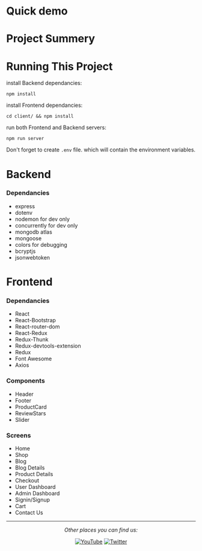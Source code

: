 # Quick demo

# Project Summery

# Running This Project
install Backend dependancies:
```
npm install
```
install Frontend dependancies:
```
cd client/ && npm install
```
run both Frontend and Backend servers:
```
npm run server
```
Don't forget to create ```.env``` file. which will contain the environment variables.

# Backend
### Dependancies
- express 
- dotenv
- nodemon for dev only
- concurrently for dev only
- mongodb atlas 
- mongoose
- colors for debugging
- bcryptjs 
- jsonwebtoken

# Frontend 
### Dependancies
- React
- React-Bootstrap
- React-router-dom
- React-Redux
- Redux-Thunk
- Redux-devtools-extension
- Redux
- Font Awesome
- Axios
### Components
- Header
- Footer
- ProductCard
- ReviewStars
- Slider


### Screens
- Home 
- Shop 
- Blog 
- Blog Details 
- Product Details
- Checkout
- User Dashboard
- Admin Dashboard
- Signin/Signup
- Cart
- Contact Us










---

<div align="center">

<i>Other places you can find us:</i><br>

<a href="#" target="_blank"><img src="https://img.shields.io/badge/YouTube-%23E4405F.svg?&style=flat-square&logo=youtube&logoColor=white" alt="YouTube"></a>
<a href="#" target="_blank"><img src="https://img.shields.io/badge/Twitter-%231877F2.svg?&style=flat-square&logo=twitter&logoColor=white" alt="Twitter"></a>

</div>